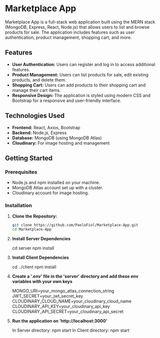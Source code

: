 # Marketplace App

Marketplace App is a full-stack web application built using the MERN stack (MongoDB, Express, React, Node.js) that allows users to list and browse products for sale. The application includes features such as user authentication, product management, shopping cart, and more.

## Features

- **User Authentication:** Users can register and log in to access additional features.
- **Product Management:** Users can list products for sale, edit existing products, and delete them.
- **Shopping Cart:** Users can add products to their shopping cart and manage their cart items.
- **Responsive Design:** The application is styled using modern CSS and Bootstrap for a responsive and user-friendly interface.

## Technologies Used

- **Frontend:** React, Axios, Bootstrap
- **Backend:** Node.js, Express
- **Database:** MongoDB (using MongoDB Atlas)
- **Cloudinary:** For image hosting and management

## Getting Started

### Prerequisites

- Node.js and npm installed on your machine.
- MongoDB Atlas account set up with a cluster.
- Cloudinary account for image hosting.

### Installation

1. **Clone the Repository:**

   ```bash
   git clone https://github.com/PaoloFiol/Marketplace-App.git
   cd Marketplace-App

2. **Install Server Dependencies**

    cd server
    npm install

3. **Install Client Dependencies**

    cd ../client
    npm install

4. **Create a '.env' file in the 'server' directory and add these env variables with your own keys**

    MONGO_URI=your_mongo_atlas_connection_string
    JWT_SECRET=your_jwt_secret_key
    CLOUDINARY_CLOUD_NAME=your_cloudinary_cloud_name
    CLOUDINARY_API_KEY=your_cloudinary_api_key
    CLOUDINARY_API_SECRET=your_cloudinary_api_secret

5. **Run the application on 'http://localhost:3000'**

    In Server directory: npm start
    In Client directory: npm start
